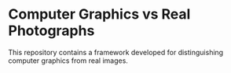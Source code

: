# Computer Graphics vs Real Photographs 

This repository contains a framework developed for distinguishing computer graphics from real images.
